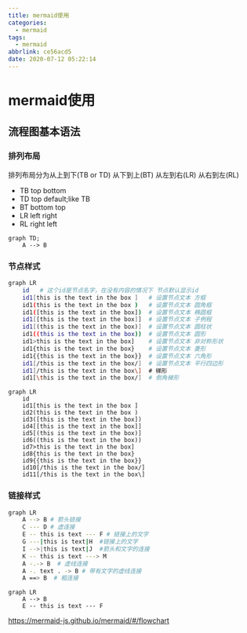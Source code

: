 ```yaml
---
title: mermaid使用
categories:
  - mermaid
tags:
  - mermaid
abbrlink: ce56acd5
date: 2020-07-12 05:22:14
---
```



<!-- more -->


# mermaid使用

## 流程图基本语法

### 排列布局
排列布局分为从上到下(TB or TD) 从下到上(BT) 从左到右(LR) 从右到左(RL)
- TB  top bottom
- TD  top default;like TB
- BT  bottom top
- LR  left right
- RL  right left

```mermaid
graph TD;
    A --> B
```

### 节点样式
```bash
graph LR
    id   # 这个id是节点名字，在没有内容的情况下 节点默认显示id
    id1[this is the text in the box ]   # 设置节点文本 方框
    id1(this is the text in the box )   # 设置节点文本 圆角框
    id1([this is the text in the box])  # 设置节点文本 椭圆框
    id1[[this is the text in the box]]  # 设置节点文本 子例程
    id1[(this is the text in the box)]  # 设置节点文本 圆柱状
    id1((this is the text in the box))  # 设置节点文本 圆形
    id1>this is the text in the box]    # 设置节点文本 非对称形状
    id1{this is the text in the box}    # 设置节点文本 菱形
    id1{{this is the text in the box}}  # 设置节点文本 六角形
    id1[/this is the text in the box/]  # 设置节点文本 平行四边形
    id1[/this is the text in the box\]  # 梯形
    id1[\this is the text in the box/]  # 倒角梯形  
```
```mermaid
graph LR
    id
    id1[this is the text in the box ]
    id2(this is the text in the box ) 
    id3([this is the text in the box])
    id4[[this is the text in the box]]
    id5[(this is the text in the box)]
    id6((this is the text in the box))
    id7>this is the text in the box]    
    id8{this is the text in the box} 
    id9{{this is the text in the box}}
    id10[/this is the text in the box/]  
    id11[/this is the text in the box\]
```

### 链接样式
```bash
graph LR
    A --> B # 箭头链接
    C --- D # 虚连接 
    E -- this is text --- F # 链接上的文字
    G ---|this is text|H  #链接上的文字
    I -->|this is text|J  #箭头和文字的连接
    K -- this is text ---> M 
    A -.-> B  # 虚线连接
    A -. text . -> B # 带有文字的虚线连接
    A ==> B  # 粗连接


```
```mermaid
graph LR
    A --> B
    E -- this is text --- F
```



https://mermaid-js.github.io/mermaid/#/flowchart